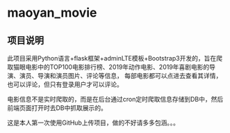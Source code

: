 # maoyan_movie

## 项目说明
此项目采用Python语言+flask框架+adminLTE模板+Bootstrap3开发的，旨在爬取猫眼电影中的TOP100电影排行榜、2019年动作电影、2019年喜剧电影的导演、演员、导演和演员图片、评论等信息，
每部电影都可以点进去查看其详情，也可以评论，但只有登录用户才可以评论。

电影信息不是实时爬取的，而是在后台通过cron定时爬取信息存储到DB中，然后前端页面打开时去DB中抓取展示的。

这是本人第一次使用GitHub上传项目，做的不好请多多包涵。。。
